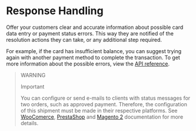 # Response Handling

Offer your customers clear and accurate information about possible card data entry or payment status errors. This way they are notified of the resolution actions they can take, or any additional step required.

For example, if the card has insufficient balance, you can suggest trying again with another payment method to complete the transaction. To get more information about the possible errors, view the [API reference](https://www.mercadopago[FAKER][URL][DOMAIN]/developers/en/reference).

> WARNING
>
> Important
>
> You can configure or send e-mails to clients with status messages for two orders, such as approved payment. Therefore, the configuration of this shipment must be made in their respective platforms. See [WooComerce](https://www.mercadopago[FAKER][URL][DOMAIN]/developers/en/guides/woocommerce/integration), [PrestaShop](https://www.mercadopago[FAKER][URL][DOMAIN]/developers/en/guides/prestashop/email-customization) and [Magento 2](https://www.mercadopago[FAKER][URL][DOMAIN]/developers/en/guides/magento-two/notifications-configuration) documentation for more details.


